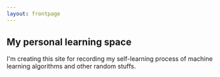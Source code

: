 ```yaml
---
layout: frontpage
---
```


## My personal learning space

I'm creating this site for recording my self-learning process of machine learning algorithms and other random stuffs.
